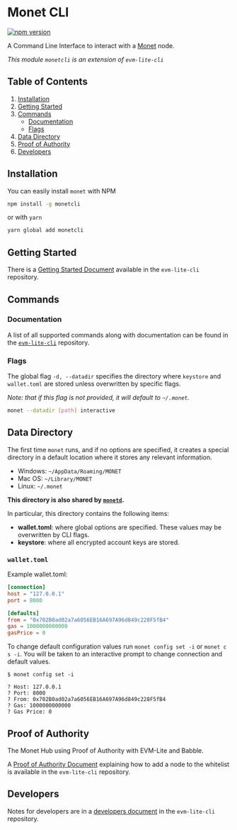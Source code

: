 # Monet CLI

[![npm version](https://badge.fury.io/js/monetcli.svg)](https://badge.fury.io/js/monetcli)

A Command Line Interface to interact with a [Monet](https://github.com/mosaicnetworks/monetd#readme) node.

_This module `monetcli` is an extension of `evm-lite-cli`_

## Table of Contents

1. [Installation](#installation)
2. [Getting Started](#getting-started)
3. [Commands](#commands)
    - [Documentation](#documentation)
    - [Flags](#flags)
4. [Data Directory](#data-directory)
5. [Proof of Authority](#proof-of-authority)
6. [Developers](#developers)

## Installation

You can easily install `monet` with NPM

```bash
npm install -g monetcli
```

or with `yarn`

```bash
yarn global add monetcli
```

## Getting Started

There is a [Getting Started Document](https://github.com/mosaicnetworks/evm-lite-cli/blob/devlop/docs/getting-started.md) available in the `evm-lite-cli` repository.

## Commands

### Documentation

A list of all supported commands along with documentation can be found in the [`evm-lite-cli`](https://github.com/mosaicnetworks/evm-lite-cli/blob/devlop/docs/README.md) repository.

### Flags

The global flag `-d, --datadir` specifies the directory where `keystore` and `wallet.toml` are stored unless overwritten by specific flags.

_Note: that if this flag is not provided, it will default to `~/.monet`._

```bash
monet --datadir [path] interactive
```

## Data Directory

The first time `monet` runs, and if no options are specified, it creates a
special directory in a default location where it
stores any relevant information.

-   Windows: `~/AppData/Roaming/MONET`
-   Mac OS: `~/Library/MONET`
-   Linux: `~/.monet`

**This directory is also shared by [`monetd`](https://github.com/mosaicnetworks/monetd).**

In particular, this directory contains the
following items:

-   **wallet.toml**: where global options are specified. These values may be
    overwritten by CLI flags.
-   **keystore**: where all encrypted account keys are stored.

### `wallet.toml`

Example wallet.toml:

```toml
[connection]
host = "127.0.0.1"
port = 8000

[defaults]
from = "0x702B0ad02a7a6056EB16A697A96d849c228F5fB4"
gas = 1000000000000
gasPrice = 0
```

To change default configuration values run `monet config set -i` or `monet c s -i`. You will be
taken to an interactive prompt to change connection and default values.

```console
$ monet config set -i

? Host: 127.0.0.1
? Port: 8000
? From: 0x702B0ad02a7a6056EB16A697A96d849c228F5fB4
? Gas: 1000000000000
? Gas Price: 0
```

## Proof of Authority

The Monet Hub using Proof of Authority with EVM-Lite and Babble.

A [Proof of Authority Document](https://github.com/mosaicnetworks/evm-lite-cli/blob/devlop/docs/proof-of-authority.md) explaining how to add a node to the whitelist is available in the `evm-lite-cli` repository.

## Developers

Notes for developers are in a [developers document](https://github.com/mosaicnetworks/evm-lite-cli/blob/devlop/docs/developer.md) in the `evm-lite-cli` repository.
